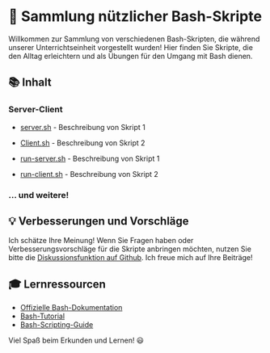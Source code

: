 # 🚀 Sammlung nützlicher Bash-Skripte

Willkommen zur Sammlung von verschiedenen Bash-Skripten, die während unserer Unterrichtseinheit vorgestellt wurden! Hier finden Sie Skripte, die den Alltag erleichtern und als Übungen für den Umgang mit Bash dienen.

## 📚 Inhalt

### Server-Client
- [server.sh](./server-client/client.sh) - Beschreibung von Skript 1
- [Client.sh](./server-client/server.sh) - Beschreibung von Skript 2

- [run-server.sh](./server-client/client.sh) - Beschreibung von Skript 1
- [run-client.sh](./server-client/server.sh) - Beschreibung von Skript 2


### ... und weitere!

## 💡 Verbesserungen und Vorschläge

Ich schätze Ihre Meinung! Wenn Sie Fragen haben oder Verbesserungsvorschläge für die Skripte anbringen möchten, nutzen Sie bitte die [Diskussionsfunktion auf Github](https://github.com/JacobMenge/bash-skripte/discussions). Ich freue mich auf Ihre Beiträge!

## 🎓 Lernressourcen

- [Offizielle Bash-Dokumentation](https://www.gnu.org/software/bash/manual/bash.html)
- [Bash-Tutorial](https://www.tutorialspoint.com/unix/unix-shell.htm)
- [Bash-Scripting-Guide](https://tldp.org/LDP/abs/html/index.html)

Viel Spaß beim Erkunden und Lernen! 😃

